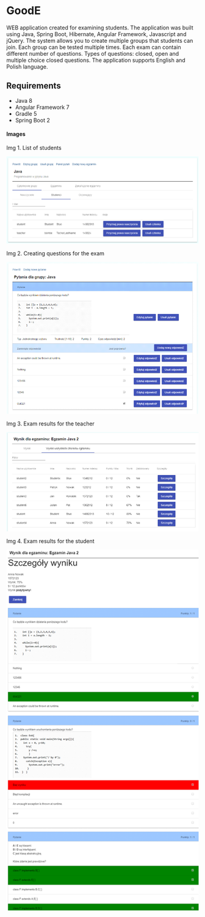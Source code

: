 # GoodE

WEB application created for examining students. The application was built using Java, Spring Boot, Hibernate, Angular Framework, Javascript and jQuery. The system allows you to create multiple groups that students can join. Each group can be tested multiple times. Each exam can contain different number of questions. Types of questions: closed, open and multiple choice closed questions. The application supports English and Polish language.

## Requirements

 - Java 8
 - Angular Framework 7
 - Gradle 5
 - Spring Boot 2
 
 #### Images
Img 1. List of students

 ![image](./img/students.png "students")

Img 2. Creating questions for the exam

 ![image](./img/creating_question.png "creating_question")
 
 Img 3. Exam results for the teacher

 ![image](./img/exam_results.png "exam_results")
 
Img 4. Exam results for the student

 ![image](./img/exam_results_for_student.png "exam_results_for_student")
 